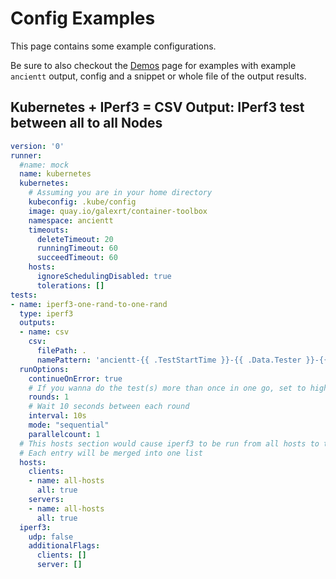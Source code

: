 # Config Examples

This page contains some example configurations.

Be sure to also checkout the [Demos](demos.md) page for examples with example `ancientt` output, config and a snippet or whole file of the output results.

## Kubernetes + IPerf3 = CSV Output: IPerf3 test between all to all Nodes

```yaml
version: '0'
runner:
  #name: mock
  name: kubernetes
  kubernetes:
    # Assuming you are in your home directory
    kubeconfig: .kube/config
    image: quay.io/galexrt/container-toolbox
    namespace: ancientt
    timeouts:
      deleteTimeout: 20
      runningTimeout: 60
      succeedTimeout: 60
    hosts:
      ignoreSchedulingDisabled: true
      tolerations: []
tests:
- name: iperf3-one-rand-to-one-rand
  type: iperf3
  outputs:
  - name: csv
    csv:
      filePath: .
      namePattern: 'ancientt-{{ .TestStartTime }}-{{ .Data.Tester }}-{{ .Data.ServerHost }}_{{ .Data.ClientHost }}.csv'
  runOptions:
    continueOnError: true
    # If you wanna do the test(s) more than once in one go, set to higher than 1
    rounds: 1
    # Wait 10 seconds between each round
    interval: 10s
    mode: "sequential"
    parallelcount: 1
  # This hosts section would cause iperf3 to be run from all hosts to the hosts selected in the `destinations` section
  # Each entry will be merged into one list
  hosts:
    clients:
    - name: all-hosts
      all: true
    servers:
    - name: all-hosts
      all: true
  iperf3:
    udp: false
    additionalFlags:
      clients: []
      server: []
```
